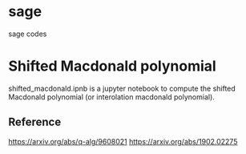 # sage
sage codes

# Shifted Macdonald polynomial

shifted_macdonald.ipnb is a jupyter notebook to compute the shifted Macdonald polynomial (or interolation macdonald polynomial).

## Reference

https://arxiv.org/abs/q-alg/9608021
https://arxiv.org/abs/1902.02275
